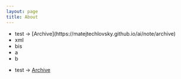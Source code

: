 ```yaml
---
layout: page
title: About
---
```


<ul>
    <li>test -> [Archive](https://matejtechlovsky.github.io/ai/note/archive)</li>
    <li>xml</li>
    <li>bis</li>
    <li>a</li>
    <li>b</li>
</ul>

- test -> [Archive](https://matejtechlovsky.github.io/ai/note/archive)
